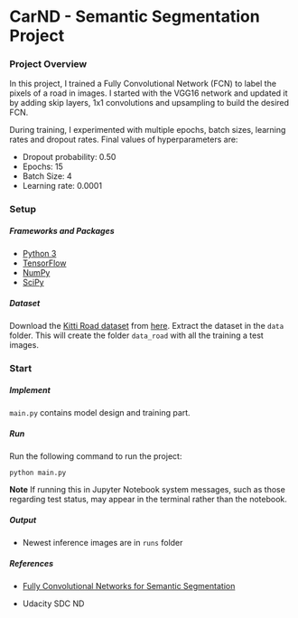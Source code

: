 # CarND - Semantic Segmentation Project

### Project Overview
In this project, I trained a Fully Convolutional Network (FCN) to label the pixels of a road in images. I started with the VGG16 network and updated it by adding skip layers, 1x1 convolutions and upsampling to build the desired FCN.

During training, I experimented with multiple epochs, batch sizes, learning rates and dropout rates. Final values of hyperparameters are:

- Dropout probability: 0.50
- Epochs: 15
- Batch Size: 4
- Learning rate: 0.0001

### Setup
##### Frameworks and Packages
 - [Python 3](https://www.python.org/)
 - [TensorFlow](https://www.tensorflow.org/)
 - [NumPy](http://www.numpy.org/)
 - [SciPy](https://www.scipy.org/)
##### Dataset
Download the [Kitti Road dataset](http://www.cvlibs.net/datasets/kitti/eval_road.php) from [here](http://www.cvlibs.net/download.php?file=data_road.zip).  Extract the dataset in the `data` folder.  This will create the folder `data_road` with all the training a test images.

### Start
##### Implement
`main.py` contains model design and training part.

##### Run
Run the following command to run the project:
```
python main.py
```
**Note** If running this in Jupyter Notebook system messages, such as those regarding test status, may appear in the terminal rather than the notebook.

##### Output
 - Newest inference images are in `runs` folder

##### References
- [Fully Convolutional Networks for Semantic Segmentation](https://people.eecs.berkeley.edu/~jonlong/long_shelhamer_fcn.pdf)

- Udacity SDC ND
